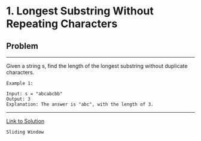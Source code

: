 # 1.  Longest Substring Without Repeating Characters
## Problem

---
Given a string s, find the length of the longest substring without duplicate characters.

```
Example 1:

Input: s = "abcabcbb"
Output: 3
Explanation: The answer is "abc", with the length of 3.
```
---
[Link to Solution](src/LengthOfLongestSubstring.java)

`Sliding Window`